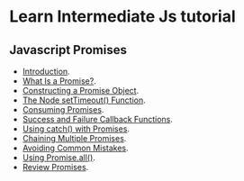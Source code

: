 # Learn Intermediate Js tutorial #

## Javascript Promises ##

- [Introduction](./JsPromises/Introduction).
- [What Is a Promise?](./JsPromises/WhatIsAPromise).
- [Constructing a Promise Object](./JsPromises/ConstructingAPromiseObject).
- [The Node setTimeout() Function](./JsPromises/TheNodesetTimeout()Function).
- [Consuming Promises](./JsPromises/ConsumingPromises).
- [Success and Failure Callback Functions](./JsPromises/SuccessAndFailureCallbackFunctions).
- [Using catch() with Promises](./JsPromises/UsingCatch()WithPromises).
- [Chaining Multiple Promises](./JsPromises/ChainingMultiplePromises).
- [Avoiding Common Mistakes](./JsPromises/AvoidingCommonMistakes).
- [Using Promise.all()](./JsPromises/UsingPromise.All()).
- [Review Promises](./JsPromises/Review).